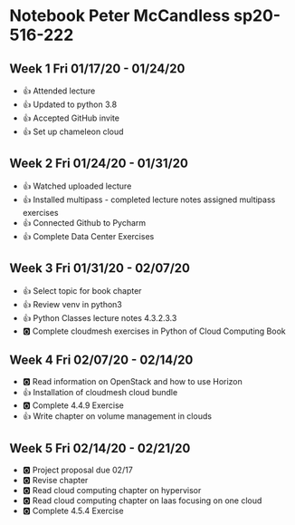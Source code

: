 # Notebook Peter McCandless sp20-516-222

## Week 1 Fri 01/17/20 - 01/24/20

* :+1: Attended lecture
* :+1: Updated to python 3.8
* :+1: Accepted GitHub invite
* :+1: Set up chameleon cloud

## Week 2 Fri 01/24/20 - 01/31/20

* :+1: Watched uploaded lecture
* :+1: Installed multipass - completed lecture notes assigned multipass exercises 
* :+1: Connected Github to Pycharm
* :+1: Complete Data Center Exercises 

## Week 3 Fri 01/31/20 - 02/07/20

* :+1: Select topic for book chapter
* :+1: Review venv in python3
* :+1: Python Classes lecture notes 4.3.2.3.3
* :o2: Complete cloudmesh exercises in Python of Cloud Computing Book

## Week 4 Fri 02/07/20 - 02/14/20

* :o2: Read information on OpenStack and how to use Horizon
* :+1: Installation of cloudmesh cloud bundle
* :o2: Complete 4.4.9 Exercise
* :+1: Write chapter on volume management in clouds

## Week 5 Fri 02/14/20 - 02/21/20

* :o2: Project proposal due 02/17
* :o2: Revise chapter
* :o2: Read cloud computing chapter on hypervisor
* :o2: Read cloud computing chapter on Iaas focusing on one cloud
* :o2: Complete 4.5.4 Exercise
